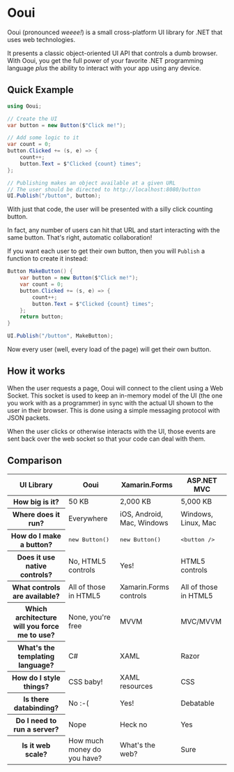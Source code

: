 # Ooui

Ooui (pronounced *weeee!*) is a small cross-platform UI library for .NET that uses web technologies.

It presents a classic object-oriented UI API that controls a dumb browser. With Ooui, you get the full power of your favorite .NET programming language *plus* the ability to interact with your app using any device.


## Quick Example

```csharp
using Ooui;

// Create the UI
var button = new Button($"Click me!");

// Add some logic to it
var count = 0;
button.Clicked += (s, e) => {
    count++;
    button.Text = $"Clicked {count} times";
};

// Publishing makes an object available at a given URL
// The user should be directed to http://localhost:8080/button
UI.Publish("/button", button);
```

With just that code, the user will be presented with a silly click counting button.

In fact, any number of users can hit that URL and start interacting with the same button. That's right, automatic collaboration!

If you want each user to get their own button, then you will `Publish` a function to create it instead:

```csharp
Button MakeButton() {
    var button = new Button($"Click me!");
    var count = 0;
    button.Clicked += (s, e) => {
        count++;
        button.Text = $"Clicked {count} times";
    };
    return button;
}

UI.Publish("/button", MakeButton);
```

Now every user (well, every load of the page) will get their own button.

## How it works

When the user requests a page, Ooui will connect to the client using a Web Socket. This socket is used to keep an in-memory model of the UI (the one you work with as a programmer) in sync with the actual UI shown to the user in their browser. This is done using a simple messaging protocol with JSON packets.

When the user clicks or otherwise interacts with the UI, those events are sent back over the web socket so that your code can deal with them.


## Comparison

<table>
<thead><tr><th>UI Library</th><th>Ooui</th><th>Xamarin.Forms</th><th>ASP.NET MVC</th></tr></thead>

<tr>
<th>How big is it?</th>
<td>50 KB</td>
<td>2,000 KB</td>
<td>5,000 KB</td>
</tr>

<tr>
<th>Where does it run?</th>
<td>Everywhere</td>
<td>iOS, Android, Mac, Windows</td>
<td>Windows, Linux, Mac</td>
</tr>

<tr>
<th>How do I make a button?</th>
<td><pre>new Button()</pre></td>
<td><pre>new Button()</pre></td>
<td><pre>&lt;button /&gt;</pre></td>
</tr>

<tr>
<th>Does it use native controls?</th>
<td>No, HTML5 controls</td>
<td>Yes!</td>
<td>HTML5 controls</td>
</tr>

<tr>
<th>What controls are available?</th>
<td>All of those in HTML5</td>
<td>Xamarin.Forms controls</td>
<td>All of those in HTML5</td>
</tr>

<tr>
<th>Which architecture will you force me to use?</th>
<td>None, you're free</td>
<td>MVVM</td>
<td>MVC/MVVM</td>
</tr>

<tr>
<th>What's the templating language?</th>
<td>C#</td>
<td>XAML</td>
<td>Razor</td>
</tr>

<tr>
<th>How do I style things?</th>
<td>CSS baby!</td>
<td>XAML resources</td>
<td>CSS</td>
</tr>

<tr>
<th>Is there databinding?</th>
<td>No :-(</td>
<td>Yes!</td>
<td>Debatable</td>
</tr>

<tr>
<th>Do I need to run a server?</th>
<td>Nope</td>
<td>Heck no</td>
<td>Yes</td>
</tr>

<tr>
<th>Is it web scale?</th>
<td>How much money do you have?</td>
<td>What's the web?</td>
<td>Sure</td>
</tr>



</table>


